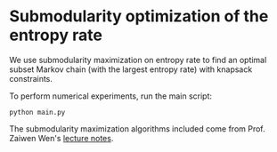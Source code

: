 # Submodularity optimization of the entropy rate

We use submodularity maximization on entropy rate to find an optimal subset Markov chain (with the largest entropy rate) with knapsack constraints.

To perform numerical experiments, run the main script:
```
python main.py
```

The submodularity maximization algorithms included come from Prof. Zaiwen Wen's [lecture notes](http://faculty.bicmr.pku.edu.cn/~wenzw/bigdata/lect-submodular.pdf).